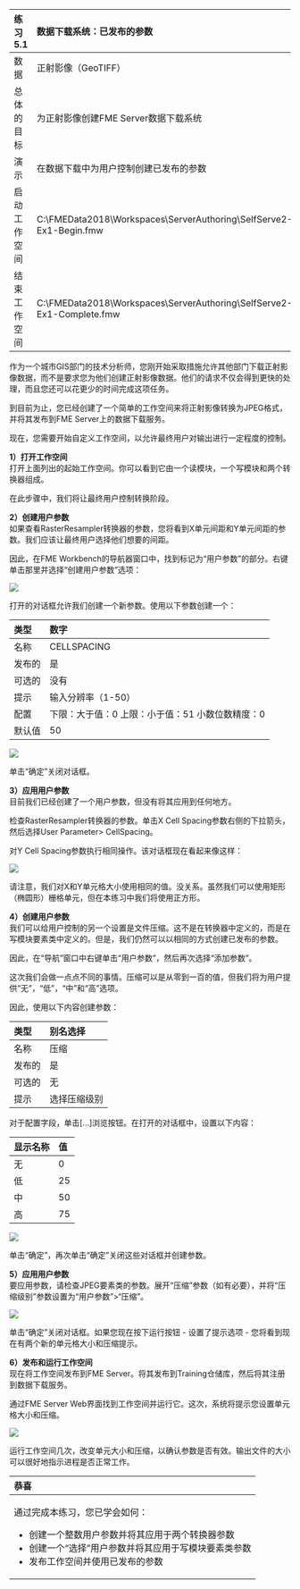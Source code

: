 |  练习5.1 |  数据下载系统：已发布的参数 |
| :--- | :--- |
| 数据 | 正射影像（GeoTIFF） |
| 总体的目标 | 为正射影像创建FME Server数据下载系统 |
| 演示 | 在数据下载中为用户控制创建已发布的参数 |
| 启动工作空间 | C:\FMEData2018\Workspaces\ServerAuthoring\SelfServe2-Ex1-Begin.fmw |
| 结束工作空间 | C:\FMEData2018\Workspaces\ServerAuthoring\SelfServe2-Ex1-Complete.fmw |

作为一个城市GIS部门的技术分析师，您刚开始采取措施允许其他部门下载正射影像数据，而不是要求您为他们创建正射影像数据。他们的请求不仅会得到更快的处理，而且您还可以花更少的时间完成这项任务。

到目前为止，您已经创建了一个简单的工作空间来将正射影像转换为JPEG格式，并将其发布到FME Server上的数据下载服务。

现在，您需要开始自定义工作空间，以允许最终用户对输出进行一定程度的控制。

  
**1）打开工作空间**  
打开上面列出的起始工作空间。你可以看到它由一个读模块，一个写模块和两个转换器组成。

在此步骤中，我们将让最终用户控制转换阶段。

  
**2）创建用户参数**  
如果查看RasterResampler转换器的参数，您将看到X单元间距和Y单元间距的参数。我们应该让最终用户选择他们想要的间距。

因此，在FME Workbench的导航器窗口中，找到标记为“用户参数”的部分。右键单击那里并选择“创建用户参数”选项：

[![](../.gitbook/assets/img5.200.ex1.createparameter.png)](https://github.com/xuhengxx/FMETraining-1/tree/f1cdae5373cf9425ee2d148732792713c9043d44/ServerAuthoring5SelfServeParameters/Images/Img5.200.Ex1.CreateParameter.png)

打开的对话框允许我们创建一个新参数。使用以下参数创建一个：

| 类型 | 数字 |
| :--- | :--- |
| 名称 | CELLSPACING |
| 发布的 | 是 |
| 可选的 | 没有 |
| 提示 | 输入分辨率（1-50） |
| 配置 | 下限：大于值：0 上限：小于值：51 小数位数精度：0 |
| 默认值 | 50 |

[![](../.gitbook/assets/img5.201.ex1.createparameterdialog.png)](https://github.com/xuhengxx/FMETraining-1/tree/f1cdae5373cf9425ee2d148732792713c9043d44/ServerAuthoring5SelfServeParameters/Images/Img5.201.Ex1.CreateParameterDialog.png)

单击“确定”关闭对话框。

  
**3）应用用户参数**  
目前我们已经创建了一个用户参数，但没有将其应用到任何地方。

检查RasterResampler转换器的参数。单击X Cell Spacing参数右侧的下拉箭头，然后选择User Parameter&gt; CellSpacing。

对Y Cell Spacing参数执行相同操作。该对话框现在看起来像这样：

[![](../.gitbook/assets/img5.202.ex1.publishedrasterresamplerparams.png)](https://github.com/xuhengxx/FMETraining-1/tree/f1cdae5373cf9425ee2d148732792713c9043d44/ServerAuthoring5SelfServeParameters/Images/Img5.202.Ex1.PublishedRasterResamplerParams.png)

请注意，我们对X和Y单元格大小使用相同的值。没关系。虽然我们可以使用矩形（椭圆形）栅格单元，但在本练习中我们将使用正方形。

  
**4）创建用户参数**  
我们可以给用户控制的另一个设置是文件压缩。这不是在转换器中定义的，而是在写模块要素类中定义的。但是，我们仍然可以以相同的方式创建已发布的参数。

因此，在“导航”窗口中右键单击“用户参数”，然后再次选择“添加参数”。

这次我们会做一点点不同的事情。压缩可以是从零到一百的值，但我们将为用户提供“无”，“低”，“中”和“高”选项。

因此，使用以下内容创建参数：

| 类型 | 别名选择 |
| :--- | :--- |
| 名称 | 压缩 |
| 发布的 | 是 |
| 可选的 | 无 |
| 提示 | 选择压缩级别 |

对于配置字段，单击\[...\]浏览按钮。在打开的对话框中，设置以下内容：

| 显示名称 | 值 |
| :--- | :--- |
| 无 | 0 |
| 低 | 25 |
| 中 | 50 |
| 高 | 75 |

[![](../.gitbook/assets/img5.203.ex1.createchoiceparam.png)](https://github.com/xuhengxx/FMETraining-1/tree/f1cdae5373cf9425ee2d148732792713c9043d44/ServerAuthoring5SelfServeParameters/Images/Img5.203.Ex1.CreateChoiceParam.png)

单击“确定”，再次单击“确定”关闭这些对话框并创建参数。

  
**5）应用用户参数**  
要应用参数，请检查JPEG要素类的参数。展开“压缩”参数（如有必要），并将“压缩级别”参数设置为“用户参数”&gt;“压缩”。

[![](../.gitbook/assets/img5.204.ex1.setftcompression.png)](https://github.com/xuhengxx/FMETraining-1/tree/f1cdae5373cf9425ee2d148732792713c9043d44/ServerAuthoring5SelfServeParameters/Images/Img5.204.Ex1.SetFTCompression.png)

单击“确定”关闭对话框。如果您现在按下运行按钮 - 设置了提示选项 - 您将看到现在有两个新的单元格大小和压缩提示。

  
**6）发布和运行工作空间**  
现在将工作空间发布到FME Server。将其发布到Training仓储库，然后将其注册到数据下载服务。

通过FME Server Web界面找到工作空间并运行它。这次，系统将提示您设置单元格大小和压缩。

[![](../.gitbook/assets/img5.205.ex1.runworkspace.png)](https://github.com/xuhengxx/FMETraining-1/tree/f1cdae5373cf9425ee2d148732792713c9043d44/ServerAuthoring5SelfServeParameters/Images/Img5.205.Ex1.RunWorkspace.png)

运行工作空间几次，改变单元大小和压缩，以确认参数是否有效。输出文件的大小可以很好地指示进程是否正常工作。

<table>
  <thead>
    <tr>
      <th style="text-align:left">恭喜</th>
    </tr>
  </thead>
  <tbody>
    <tr>
      <td style="text-align:left">
        <p>通过完成本练习，您已学会如何：
          <br />
        </p>
        <ul>
          <li>创建一个整数用户参数并将其应用于两个转换器参数</li>
          <li>创建一个“选择”用户参数并将其应用于写模块要素类参数</li>
          <li>发布工作空间并使用已发布的参数</li>
        </ul>
      </td>
    </tr>
  </tbody>
</table>
